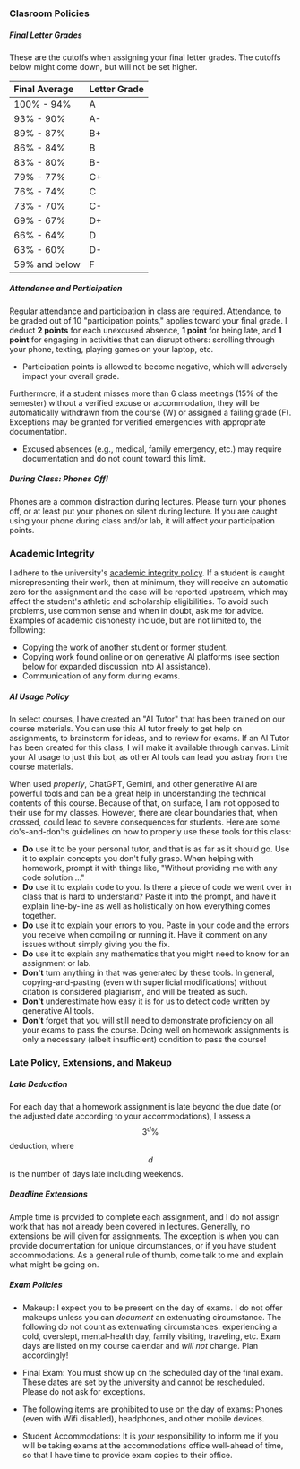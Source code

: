
### Clasroom Policies

##### Final Letter Grades
These are the cutoffs when assigning your final letter grades. The cutoffs below might come down, but will not be set higher.

| Final Average  | Letter Grade |
| :--- | :--- |
| 100% - 94% | A |
| 93% - 90% | A- |
| 89% - 87% | B+ |
| 86% - 84% | B |
| 83% - 80% | B- |
| 79% - 77% | C+ |
| 76% - 74% | C |
| 73% - 70% | C- |
| 69% - 67% | D+ |
| 66% - 64% | D |
| 63% - 60% | D- |
| 59% and below | F |



##### Attendance and Participation
Regular attendance and participation in class are required. Attendance, to be graded out of 10 "participation points," applies toward your final grade. I deduct **2 points** for each unexcused absence, **1 point** for being late, and **1 point** for engaging in activities that can disrupt others: scrolling through your phone, texting, playing games on your laptop, etc.

- Participation points is allowed to become negative, which will adversely impact your overall grade.

Furthermore, if a student misses more than 6 class meetings (15% of the semester) without a verified excuse or accommodation, they will be automatically withdrawn from the course (W) or assigned a failing grade (F). Exceptions may be granted for verified emergencies with appropriate documentation.

- Excused absences (e.g., medical, family emergency, etc.) may require documentation and do not count toward this limit.



##### During Class: Phones Off!
Phones are a common distraction during lectures. Please turn your phones off, or at least put your phones on silent during lecture. If you are caught using your phone during class and/or lab, it will affect your participation points.


### Academic Integrity

I adhere to the university's [academic integrity policy](https://www.pugetsound.edu/academic-integrity). If a student is caught misrepresenting their work, then  at minimum, they will receive an automatic zero for the assignment and the case will be reported upstream, which may affect the student's athletic and scholarship eligibilities. To avoid such problems, use common sense and when in doubt, ask me for advice. Examples of academic dishonesty include, but are not limited to, the following:

- Copying the work of another student or former student.
- Copying work found online or on generative AI platforms (see section below for expanded discussion into AI assistance).
- Communication of any form during exams.

##### AI Usage Policy
In select courses, I have created an "AI Tutor" that has been trained on our course materials. You can use this AI tutor freely to get help on assignments, to brainstorm for ideas, and to review for exams. If an AI Tutor has been created for this class, I will make it available through canvas. Limit your AI usage to just this bot, as other AI tools can lead you astray from the course materials.

When used _properly_, ChatGPT, Gemini, and other generative AI are powerful tools and can be a great help in understanding the technical contents of this course. Because of that, on surface, I am not opposed to their use for my classes. However, there are clear boundaries that, when crossed, could lead to severe consequences for students. Here are some do's-and-don'ts guidelines on how to properly use these tools for this class:
- **Do** use it to be your personal tutor, and that is as far as it should go. Use it to explain concepts you don't fully grasp. When helping with homework, prompt it with things like, "Without providing me with any code solution ..."
- **Do** use it to explain code to you. Is there a piece of code we went over in class that is hard to understand? Paste it into the prompt, and have it explain line-by-line as well as holistically on how everything comes together.
- **Do** use it to explain your errors to you. Paste in your code and the errors you receive when compiling or running it. Have it comment on any issues without simply giving you the fix.
- **Do** use it to explain any mathematics that you might need to know for an assignment or lab.
- **Don't** turn anything in that was generated by these tools. In general, copying-and-pasting (even with superficial modifications) without citation is considered plagiarism, and will be treated as such.
- **Don't** underestimate how easy it is for us to detect code written by generative AI tools.
- **Don't** forget that you will still need to demonstrate proficiency on all your exams to pass the course. Doing well on homework assignments is only a necessary (albeit insufficient) condition to pass the course!



### Late Policy, Extensions, and Makeup

##### Late Deduction
For each day that a homework assignment is late beyond the due date (or the adjusted date according to your accommodations), I assess a $$3^d\%$$ deduction, where $$d$$ is the number of days late including weekends. 

##### Deadline Extensions
Ample time is provided to complete each assignment, and I do not assign work that has not already been covered in lectures. Generally, no extensions be will given for assignments. The exception is when you can provide documentation for unique circumstances, or if you have student accommodations. As a general rule of thumb, come talk to me and explain what might be going on.

##### Exam Policies

- Makeup: I expect you to be present on the day of exams. I do not offer makeups unless you can _document_ an extenuating circumstance. The following do not count as extenuating circumstances: experiencing a cold, overslept, mental-health day, family visiting, traveling, etc. Exam days are listed on my course calendar and _will not_ change. Plan accordingly!

- Final Exam: You must show up on the scheduled day of the final exam. These dates are set by the university and cannot be rescheduled. Please do not ask for exceptions.

- The following items are prohibited to use on the day of exams: Phones (even with Wifi disabled), headphones, and other mobile devices.

- Student Accommodations: It is *your* responsibility to inform me if you will be taking exams at the accommodations office well-ahead of time, so that I have time to provide exam copies to their office.
